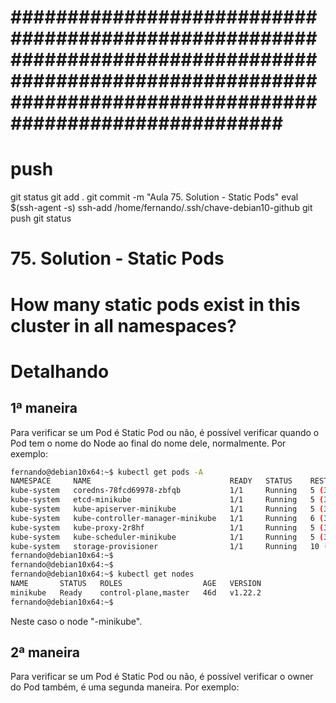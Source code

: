 
# ############################################################################################################################################################### ##############################################################################################################################################################
# ##############################################################################################################################################################
# ##############################################################################################################################################################
# push

git status
git add .
git commit -m "Aula 75. Solution - Static Pods"
eval $(ssh-agent -s)
ssh-add /home/fernando/.ssh/chave-debian10-github
git push
git status



# ##############################################################################################################################################################
#  75. Solution - Static Pods

# How many static pods exist in this cluster in all namespaces?

# Detalhando

## 1ª maneira
Para verificar se um Pod é Static Pod ou não, é possível verificar quando o Pod tem o nome do Node ao final do nome dele, normalmente.
Por exemplo:

~~~~bash
fernando@debian10x64:~$ kubectl get pods -A
NAMESPACE     NAME                               READY   STATUS    RESTARTS         AGE
kube-system   coredns-78fcd69978-zbfqb           1/1     Running   5 (3m44s ago)    46d
kube-system   etcd-minikube                      1/1     Running   5 (3m44s ago)    46d
kube-system   kube-apiserver-minikube            1/1     Running   5 (3m44s ago)    46d
kube-system   kube-controller-manager-minikube   1/1     Running   6 (3m44s ago)    46d
kube-system   kube-proxy-2r8hf                   1/1     Running   5 (3m44s ago)    46d
kube-system   kube-scheduler-minikube            1/1     Running   5 (3m44s ago)    46d
kube-system   storage-provisioner                1/1     Running   10 (2m54s ago)   46d
fernando@debian10x64:~$
fernando@debian10x64:~$
fernando@debian10x64:~$ kubectl get nodes
NAME       STATUS   ROLES                  AGE   VERSION
minikube   Ready    control-plane,master   46d   v1.22.2
fernando@debian10x64:~$
~~~~

Neste caso o node "-minikube".

## 2ª maneira
Para verificar se um Pod é Static Pod ou não, é possível verificar o owner do Pod também, é uma segunda maneira.
Por exemplo:
